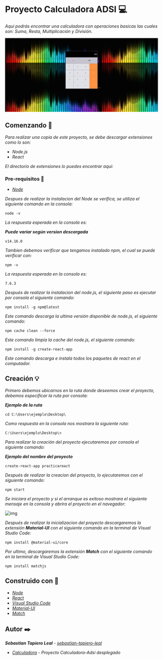 # Proyecto Calculadora ADSI :computer:

_Aqui podrás encontrar una calculadora con operaciones basicas las cuales son: Suma, Resta, Multiplicación y División._

<img src="/src/images/calculadora.jpg" alt="Calculadora"/>

## Comenzando :open_file_folder:

_Para realizar una copia de este proyecto, se debe descargar extensiones como lo son:_

* _Node.js_
* _React_

_El directorio de extensiones lo puedes encontrar aqui:_

### Pre-requisitos :scroll:

* _[Node](https://nodejs.org/es/)_

_Despues de realizar la instalacion del Node se verifica, se utiliza el siguiente comando en la consola:_
```
node -v
```
_La respuesta esperada en la consola es:_

_**Puede variar según version descargada**_
```
v14.16.0
```
_Tambien debemos verificar que tengamos instalado npm, el cual se puede verificar con:_
```
npm -v
```
_La respuesta esperada en la consola es:_
```
7.6.3
```
_Después de realizar la instalacion del node.js, el siguiente paso es ejecutar por consola el siguiente comando:_
```
npm install -g npm@latest
```
_Este comando descarga la ultima versión disponible de node.js, el siguiente comando:_
```
npm cache clean --force
```
_Este comando limpia la cache del node.js, el siguiente comando:_
```
npm install -g create-react-app
```
_Este comando descarga e instala todos los paquetes de react en el computador._

## Creación :bulb:

_Primero debemos ubicarnos en la ruta donde deseemos crear el proyecto, debemos especificar la ruta por consola:_

_**Ejemplo de la ruta**_
```
cd C:\Users\ejemplo\Desktop\
```
_Como respuesta en la consola nos mostrara la siguiente ruta:_
```
C:\Users\ejemplo\Desktop\>
```
_Para realizar la creación del proyecto ejecutaremos por consola el siguiente comando:_

_**Ejemplo del nombre del proyecto**_
```
create-react-app practicareact
```
_Después de realizar la creacion del proyecto, lo ejecutaremos con el siguiente comando:_
```
npm start
```
_Se iniciara el proyecto y si el arranque es exitoso mostrara el siguiente mensaje en la consola y abrira el proyecto en el navegador:_

![img](https://miro.medium.com/max/1136/1*AMI3Jk_efWdyDfGlFAFEPQ.png)

_Después de realizar la inicializacion del proyecto descargaremos la extensión **Material-UI** con el siguiente comando en la terminal de Visual Studio Code:_
```
npm install @material-ui/core
```
_Por ultimo, descargaremos la extensión **Match** con el siguiente comando en la terminal de Visual Studio Code:_
```
npm install matchjs
```

## Construido con :hammer:

* _[Node](https://nodejs.org/es/)_
* _[React](https://es.reactjs.org/)_
* _[Visual Studio Code](https://code.visualstudio.com/)_
* _[Material-UI](https://material-ui.com/)_
* _[Match](http://www.matchjs.com/)_

## Autor :black_nib:

_**Sebastian Tapiero Leal** - [sebastian-tapiero-leal](https://github.com/sebastian-tapiero-leal)_

* _[Calculadora](https://calculadora-adsi.netlify.app/) - Proyecto Calculadora-Adsi desplegado_